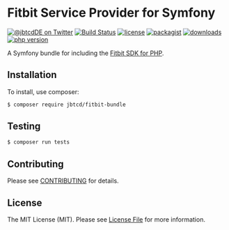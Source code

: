 # Fitbit Service Provider for Symfony

[![@jbtcdDE on Twitter](http://img.shields.io/badge/twitter-%40jbtcdDE-blue.svg?style=flat)](https://twitter.com/jbtcdDE)
[![Build Status](https://travis-ci.com/jbtcd/fitbit-sdk-php-symfony.svg?branch=master)](https://travis-ci.com/jbtcd/fitbit-sdk-php-symfony)
[![license](https://img.shields.io/badge/license-MIT-brightgreen.svg?style=flat-square)](LICENSE)
[![packagist](https://img.shields.io/packagist/v/jbtcd/fitbit-bundle.svg?style=flat-square)](https://packagist.org/packages/jbtcd/fitbit-bundle)
[![downloads](https://img.shields.io/packagist/dt/jbtcd/fitbit-bundle.svg?style=flat-square)](https://packagist.org/packages/jbtcd/fitbit-bundle)
[![php version](https://img.shields.io/packagist/php-v/jbtcd/fitbit-bundle?style=flat-square)](https://packagist.org/packages/jbtcd/fitbit-bundle)

A Symfony bundle for including the [Fitbit SDK for PHP](https://github.com/jbtcd/fitbit-sdk-php).

## Installation

To install, use composer:

```bash
$ composer require jbtcd/fitbit-bundle
```

## Testing

``` bash
$ composer run tests
```

## Contributing

Please see [CONTRIBUTING](CONTRIBUTING.md) for details.

## License

The MIT License (MIT). Please see [License File](LICENSE) for more information.

